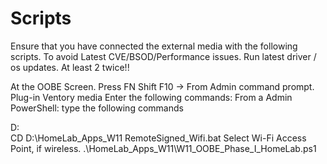 # Scripts

Ensure that you have connected the external media with the following scripts.
To avoid Latest CVE/BSOD/Performance issues. Run latest driver / os updates. At least 2 twice!!

At the OOBE Screen. Press FN Shift F10 → From Admin command prompt. Plug-in Ventory media Enter the following commands:
From a Admin PowerShell: type the following commands

D:\
CD D:\HomeLab_Apps_W11
RemoteSigned_Wifi.bat
Select Wi-Fi Access Point, if wireless.
.\HomeLab_Apps_W11\W11_OOBE_Phase_I_HomeLab.ps1
